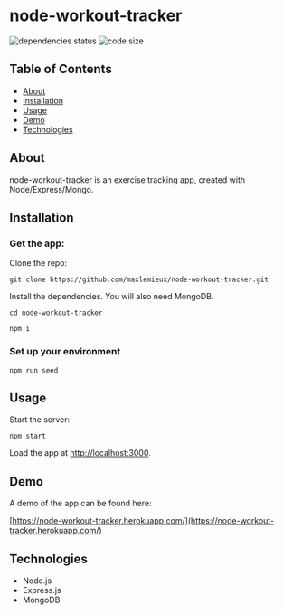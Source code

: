 # node-workout-tracker
![dependencies status](https://img.shields.io/david/maxlemieux/node-workout-tracker?style=for-the-badge)
![code size](https://img.shields.io/github/languages/code-size/maxlemieux/node-workout-tracker?style=for-the-badge)

## Table of Contents
* [About](#about)
* [Installation](#installation)
* [Usage](#usage)
* [Demo](#demo)
* [Technologies](#technologies)

## About
node-workout-tracker is an exercise tracking app, created with Node/Express/Mongo.

## Installation

### Get the app:

Clone the repo:

`git clone https://github.com/maxlemieux/node-workout-tracker.git`

Install the dependencies. You will also need MongoDB.

`cd node-workout-tracker`

`npm i`

### Set up your environment

`npm run seed`

## Usage

Start the server:

`npm start`

Load the app at [http://localhost:3000](http://localhost:3000).

## Demo
A demo of the app can be found here:

[https://node-workout-tracker.herokuapp.com/](https://node-workout-tracker.herokuapp.com/)

## Technologies
* Node.js
* Express.js
* MongoDB
